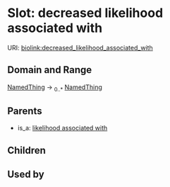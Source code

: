 
# Slot: decreased likelihood associated with




URI: [biolink:decreased_likelihood_associated_with](https://w3id.org/biolink/vocab/decreased_likelihood_associated_with)


## Domain and Range

[NamedThing](NamedThing.md) &#8594;  <sub>0..\*</sub> [NamedThing](NamedThing.md)

## Parents

 *  is_a: [likelihood associated with](likelihood_associated_with.md)

## Children


## Used by

